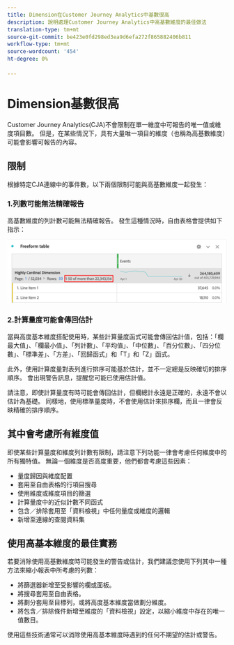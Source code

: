 ```yaml
---
title: Dimension在Customer Journey Analytics中基數很高
description: 說明處理Customer Journey Analytics中高基數維度的最佳做法
translation-type: tm+mt
source-git-commit: be423e0fd298ed3ea9d6efa272f865882406b811
workflow-type: tm+mt
source-wordcount: '454'
ht-degree: 0%

---
```



# Dimension基數很高

Customer Journey Analytics(CJA)不會限制在單一維度中可報告的唯一值或維度項目數。 但是，在某些情況下，具有大量唯一項目的維度（也稱為高基數維度）可能會影響可報告的內容。

## 限制

根據特定CJA連線中的事件數，以下兩個限制可能與高基數維度一起發生：

### 1.列數可能無法精確報告

高基數維度的列計數可能無法精確報告。 發生這種情況時，自由表格會提供如下指示：

![](assets/high-cardinality.png)

### 2.計算量度可能會傳回估計

當與高度基本維度搭配使用時，某些計算量度函式可能會傳回估計值，包括：「欄最大值」、「欄最小值」、「列計數」、「平均值」、「中位數」、「百分位數」、「四分位數」、「標準差」、「方差」、「回歸函式」和「T」和「Z」函式。

此外，使用計算度量對表列進行排序可能基於估計，並不一定總是反映確切的排序順序。 會出現警告訊息，提醒您可能已使用估計值。

請注意，即使計算量度有時可能會傳回估計，但欄總計永遠是正確的，永遠不會以估計為基礎。 同樣地，使用標準量度時，不會使用估計來排序欄，而且一律會反映精確的排序順序。

## 其中會考慮所有維度值

即使某些計算量度和維度列計數有限制，請注意下列功能一律會考慮任何維度中的所有獨特值。 無論一個維度是否高度重要，他們都會考慮這些因素：

* 量度歸因與維度配置
* 套用至自由表格的行項目搜尋
* 使用維度或維度項目的篩選
* 計算量度中的近似計數不同函式
* 包含／排除套用至「資料檢視」中任何量度或維度的邏輯
* 新增至連線的查閱資料集

## 使用高基本維度的最佳實務

若要消除使用高基數維度時可能發生的警告或估計，我們建議您使用下列其中一種方法來縮小報表中所考慮的列數：

* 將篩選器新增至受影響的欄或面板。
* 將搜尋套用至自由表格。
* 將劃分套用至目標列，或將高度基本維度當做劃分維度。
* 將包含／排除條件新增至維度的「資料檢視」設定，以縮小維度中存在的唯一值數目。

使用這些技術通常可以消除使用高基本維度時遇到的任何不期望的估計或警告。
